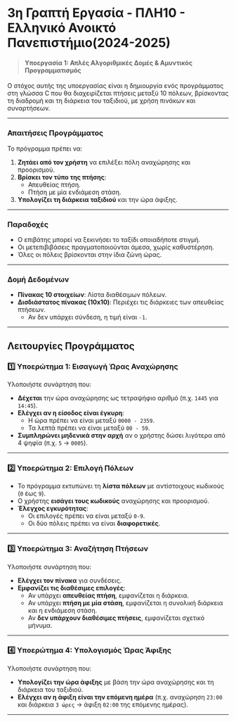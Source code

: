 # 3η Γραπτή Εργασία - ΠΛΗ10 - Ελληνικό Ανοικτό Πανεπιστήμιο(2024-2025)

> #### Υποεργασία 1: Απλές Αλγοριθμικές Δομές & Αμυντικός Προγραμματισμός

Ο στόχος αυτής της υποεργασίας είναι η δημιουργία ενός προγράμματος στη γλώσσα C που θα διαχειρίζεται πτήσεις μεταξύ 10 πόλεων, βρίσκοντας τη διαδρομή και τη διάρκεια του ταξιδιού, με χρήση πινάκων και συναρτήσεων.

---

### Απαιτήσεις Προγράμματος

Το πρόγραμμα πρέπει να:
1. **Ζητάει από τον χρήστη** να επιλέξει πόλη αναχώρησης και προορισμού.
2. **Βρίσκει τον τύπο της πτήσης**:
   - Απευθείας πτήση.
   - Πτήση με μία ενδιάμεση στάση.
3. **Υπολογίζει τη διάρκεια ταξιδιού** και την ώρα άφιξης.

---

### Παραδοχές
- Ο επιβάτης μπορεί να ξεκινήσει το ταξίδι οποιαδήποτε στιγμή.
- Οι μετεπιβιβάσεις πραγματοποιούνται άμεσα, χωρίς καθυστέρηση.
- Όλες οι πόλεις βρίσκονται στην ίδια ζώνη ώρας.

---

### Δομή Δεδομένων
- **Πίνακας 10 στοιχείων**: Λίστα διαθέσιμων πόλεων.
- **Δισδιάστατος πίνακας (10x10)**: Περιέχει τις διάρκειες των απευθείας πτήσεων.
  - Αν δεν υπάρχει σύνδεση, η τιμή είναι `-1`.

---

## Λειτουργίες Προγράμματος

### 1️⃣ Υποερώτημα 1: Εισαγωγή Ώρας Αναχώρησης
Υλοποιήστε συνάρτηση που:
- **Δέχεται** την ώρα αναχώρησης ως τετραψήφιο αριθμό (π.χ. `1445` για `14:45`).
- **Ελέγχει αν η είσοδος είναι έγκυρη**:
  - Η ώρα πρέπει να είναι μεταξύ `0000 - 2359`.
  - Τα λεπτά πρέπει να είναι μεταξύ `00 - 59`.
- **Συμπληρώνει μηδενικά στην αρχή** αν ο χρήστης δώσει λιγότερα από 4 ψηφία (π.χ. `5` → `0005`).

---

### 2️⃣ Υποερώτημα 2: Επιλογή Πόλεων
- Το πρόγραμμα εκτυπώνει τη **λίστα πόλεων** με αντίστοιχους κωδικούς (`0` έως `9`).
- Ο χρήστης **εισάγει τους κωδικούς** αναχώρησης και προορισμού.
- **Έλεγχος εγκυρότητας**:
  - Οι επιλογές πρέπει να είναι μεταξύ `0-9`.
  - Οι δύο πόλεις πρέπει να είναι **διαφορετικές**.

---

### 3️⃣ Υποερώτημα 3: Αναζήτηση Πτήσεων
Υλοποιήστε συνάρτηση που:
- **Ελέγχει τον πίνακα** για συνδέσεις.
- **Εμφανίζει τις διαθέσιμες επιλογές**:
  - Αν υπάρχει **απευθείας πτήση**, εμφανίζεται η διάρκεια.
  - Αν υπάρχει **πτήση με μία στάση**, εμφανίζεται η συνολική διάρκεια και η ενδιάμεση στάση.
  - Αν **δεν υπάρχουν διαθέσιμες πτήσεις**, εμφανίζεται σχετικό μήνυμα.

---

### 4️⃣ Υποερώτημα 4: Υπολογισμός Ώρας Άφιξης
Υλοποιήστε συνάρτηση που:
- **Υπολογίζει την ώρα άφιξης** με βάση την ώρα αναχώρησης και τη διάρκεια του ταξιδιού.
- **Ελέγχει αν η άφιξη είναι την επόμενη ημέρα** (π.χ. αναχώρηση `23:00` και διάρκεια `3 ώρες` → άφιξη `02:00` της επόμενης ημέρας).

---